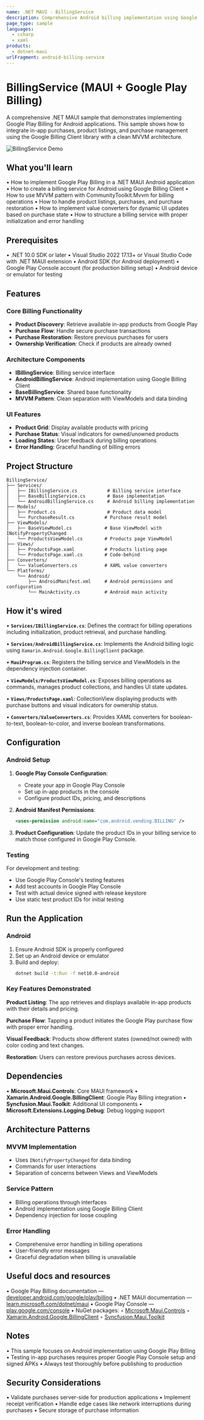 ```yaml
---
name: .NET MAUI - BillingService
description: Comprehensive Android billing implementation using Google Play Billing with .NET MAUI and MVVM architecture.
page_type: sample
languages:
  - csharp
  - xaml
products:
  - dotnet-maui
urlFragment: android-billing-service
---
```


# BillingService (MAUI + Google Play Billing)

A comprehensive .NET MAUI sample that demonstrates implementing Google Play Billing for Android applications. This sample shows how to integrate in-app purchases, product listings, and purchase management using the Google Billing Client library with a clean MVVM architecture.

![BillingService Demo](images/billing_demo.png)

## What you'll learn

• How to implement Google Play Billing in a .NET MAUI Android application
• How to create a billing service for Android using Google Billing Client
• How to use MVVM pattern with CommunityToolkit.Mvvm for billing operations
• How to handle product listings, purchases, and purchase restoration
• How to implement value converters for dynamic UI updates based on purchase state
• How to structure a billing service with proper initialization and error handling

## Prerequisites

• .NET 10.0 SDK or later
• Visual Studio 2022 17.13+ or Visual Studio Code with .NET MAUI extension
• Android SDK (for Android deployment)
• Google Play Console account (for production billing setup)
• Android device or emulator for testing

## Features

### Core Billing Functionality

- **Product Discovery**: Retrieve available in-app products from Google Play
- **Purchase Flow**: Handle secure purchase transactions
- **Purchase Restoration**: Restore previous purchases for users
- **Ownership Verification**: Check if products are already owned

### Architecture Components

- **IBillingService**: Billing service interface
- **AndroidBillingService**: Android implementation using Google Billing Client
- **BaseBillingService**: Shared base functionality
- **MVVM Pattern**: Clean separation with ViewModels and data binding

### UI Features

- **Product Grid**: Display available products with pricing
- **Purchase Status**: Visual indicators for owned/unowned products
- **Loading States**: User feedback during billing operations
- **Error Handling**: Graceful handling of billing errors

## Project Structure

```
BillingService/
├── Services/
│   ├── IBillingService.cs           # Billing service interface
│   ├── BaseBillingService.cs        # Base implementation
│   └── AndroidBillingService.cs     # Android billing implementation
├── Models/
│   ├── Product.cs                   # Product data model
│   └── PurchaseResult.cs           # Purchase result model
├── ViewModels/
│   ├── BaseViewModel.cs            # Base ViewModel with INotifyPropertyChanged
│   └── ProductsViewModel.cs        # Products page ViewModel
├── Views/
│   ├── ProductsPage.xaml           # Products listing page
│   └── ProductsPage.xaml.cs        # Code-behind
├── Converters/
│   └── ValueConverters.cs          # XAML value converters
└── Platforms/
    └── Android/
        ├── AndroidManifest.xml     # Android permissions and configuration
        └── MainActivity.cs         # Android main activity
```

## How it's wired

• **`Services/IBillingService.cs`**: Defines the contract for billing operations including initialization, product retrieval, and purchase handling.

• **`Services/AndroidBillingService.cs`**: Implements the Android billing logic using `Xamarin.Android.Google.BillingClient` package.

• **`MauiProgram.cs`**: Registers the billing service and ViewModels in the dependency injection container.

• **`ViewModels/ProductsViewModel.cs`**: Exposes billing operations as commands, manages product collections, and handles UI state updates.

• **`Views/ProductsPage.xaml`**: CollectionView displaying products with purchase buttons and visual indicators for ownership status.

• **`Converters/ValueConverters.cs`**: Provides XAML converters for boolean-to-text, boolean-to-color, and inverse boolean transformations.

## Configuration

### Android Setup

1. **Google Play Console Configuration**:

   - Create your app in Google Play Console
   - Set up in-app products in the console
   - Configure product IDs, pricing, and descriptions

2. **Android Manifest Permissions**:

   ```xml
   <uses-permission android:name="com.android.vending.BILLING" />
   ```

3. **Product Configuration**:
   Update the product IDs in your billing service to match those configured in Google Play Console.

### Testing

For development and testing:

- Use Google Play Console's testing features
- Add test accounts in Google Play Console
- Test with actual device signed with release keystore
- Use static test product IDs for initial testing

## Run the Application

### Android

1. Ensure Android SDK is properly configured
2. Set up an Android device or emulator
3. Build and deploy:
   ```bash
   dotnet build -t:Run -f net10.0-android
   ```

### Key Features Demonstrated

**Product Listing**: The app retrieves and displays available in-app products with their details and pricing.

**Purchase Flow**: Tapping a product initiates the Google Play purchase flow with proper error handling.

**Visual Feedback**: Products show different states (owned/not owned) with color coding and text changes.

**Restoration**: Users can restore previous purchases across devices.

## Dependencies

• **Microsoft.Maui.Controls**: Core MAUI framework
• **Xamarin.Android.Google.BillingClient**: Google Play Billing integration
• **Syncfusion.Maui.Toolkit**: Additional UI components
• **Microsoft.Extensions.Logging.Debug**: Debug logging support

## Architecture Patterns

### MVVM Implementation

- Uses `INotifyPropertyChanged` for data binding
- Commands for user interactions
- Separation of concerns between Views and ViewModels

### Service Pattern

- Billing operations through interfaces
- Android implementation using Google Billing Client
- Dependency injection for loose coupling

### Error Handling

- Comprehensive error handling in billing operations
- User-friendly error messages
- Graceful degradation when billing is unavailable

## Useful docs and resources

• Google Play Billing documentation — [developer.android.com/google/play/billing](https://developer.android.com/google/play/billing)
• .NET MAUI documentation — [learn.microsoft.com/dotnet/maui](https://learn.microsoft.com/dotnet/maui/)
• Google Play Console — [play.google.com/console](https://play.google.com/console)
• NuGet packages:
◦ [Microsoft.Maui.Controls](https://www.nuget.org/packages/Microsoft.Maui.Controls)
◦ [Xamarin.Android.Google.BillingClient](https://www.nuget.org/packages/Xamarin.Android.Google.BillingClient)
◦ [Syncfusion.Maui.Toolkit](https://www.nuget.org/packages/Syncfusion.Maui.Toolkit)

## Notes

• This sample focuses on Android implementation using Google Play Billing
• Testing in-app purchases requires proper Google Play Console setup and signed APKs
• Always test thoroughly before publishing to production

## Security Considerations

• Validate purchases server-side for production applications
• Implement receipt verification
• Handle edge cases like network interruptions during purchases
• Secure storage of purchase information
